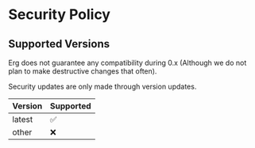 # Security Policy

## Supported Versions

Erg does not guarantee any compatibility during 0.x (Although we do not plan to make destructive changes that often).

Security updates are only made through version updates.

| Version | Supported          |
| ------- | ------------------ |
| latest  | ✅ |
| other   | ❌ |
